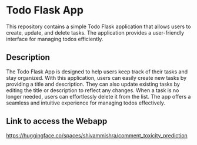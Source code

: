 # Todo Flask App

This repository contains a simple Todo Flask application that allows users to create, update, and delete tasks. The application provides a user-friendly interface for managing todos efficiently.

## Description

The Todo Flask App is designed to help users keep track of their tasks and stay organized. With this application, users can easily create new tasks by providing a title and description. They can also update existing tasks by editing the title or description to reflect any changes. When a task is no longer needed, users can effortlessly delete it from the list. The app offers a seamless and intuitive experience for managing todos effectively.

## Link to access the Webapp 

https://huggingface.co/spaces/shivammishra/comment_toxicity_prediction
